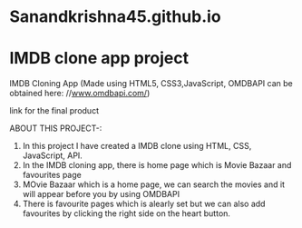 # Sanandkrishna45.github.io
# IMDB clone app project

IMDB Cloning App (Made using HTML5, CSS3,JavaScript, OMDBAPI can be obtained here: //www.omdbapi.com/)

link for the final product 

ABOUT THIS PROJECT-:

  1. In this project I have created a IMDB clone using HTML, CSS, JavaScript, API.
  2. In the IMDB cloning app, there is home page which is Movie Bazaar and favourites page
  3. MOvie Bazaar which is a home page, we can search the movies and it will appear before you by using OMDBAPI
  4. There is favourite pages which is alearly set but we can also add favourites by clicking the right side on the heart button.

